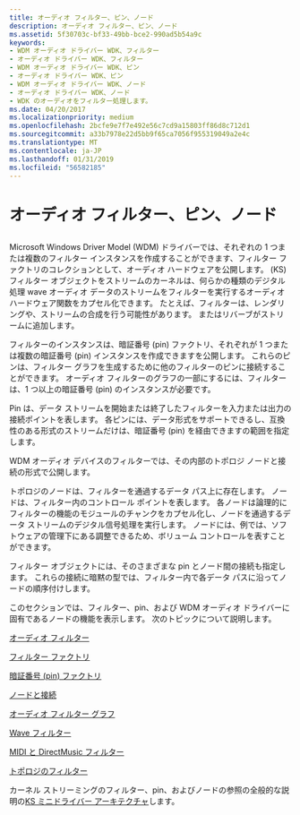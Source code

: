 ```yaml
---
title: オーディオ フィルター、ピン、ノード
description: オーディオ フィルター、ピン、ノード
ms.assetid: 5f30703c-bf33-49bb-bce2-990ad5b54a9c
keywords:
- WDM オーディオ ドライバー WDK、フィルター
- オーディオ ドライバー WDK、フィルター
- WDM オーディオ ドライバー WDK、ピン
- オーディオ ドライバー WDK、ピン
- WDM オーディオ ドライバー WDK、ノード
- オーディオ ドライバー WDK、ノード
- WDK のオーディオをフィルター処理します。
ms.date: 04/20/2017
ms.localizationpriority: medium
ms.openlocfilehash: 2bcfe9e7f7e492e56c7cd9a15803ff86d8c712d1
ms.sourcegitcommit: a33b7978e22d5bb9f65ca7056f955319049a2e4c
ms.translationtype: MT
ms.contentlocale: ja-JP
ms.lasthandoff: 01/31/2019
ms.locfileid: "56582185"
---
```

# <a name="audio-filters-pins-and-nodes"></a>オーディオ フィルター、ピン、ノード


## <span id="audio_filters_pins_and_nodes"></span><span id="AUDIO_FILTERS_PINS_AND_NODES"></span>


Microsoft Windows Driver Model (WDM) ドライバーでは、それぞれの 1 つまたは複数のフィルター インスタンスを作成することができます、フィルター ファクトリのコレクションとして、オーディオ ハードウェアを公開します。 (KS) フィルター オブジェクトをストリームのカーネルは、何らかの種類のデジタル処理 wave オーディオ データのストリームをフィルターを実行するオーディオ ハードウェア関数をカプセル化できます。 たとえば、フィルターは、レンダリングや、ストリームの合成を行う可能性があります。 またはリバーブがストリームに追加します。

フィルターのインスタンスは、暗証番号 (pin) ファクトリ、それぞれが 1 つまたは複数の暗証番号 (pin) インスタンスを作成できますを公開します。 これらのピンは、フィルター グラフを生成するために他のフィルターのピンに接続することができます。 オーディオ フィルターのグラフの一部にするには、フィルターは、1 つ以上の暗証番号 (pin) のインスタンスが必要です。

Pin は、データ ストリームを開始または終了したフィルターを入力または出力の接続ポイントを表します。 各ピンには、データ形式をサポートできるし、互換性のある形式のストリームだけは、暗証番号 (pin) を経由できますの範囲を指定します。

WDM オーディオ デバイスのフィルターでは、その内部のトポロジ ノードと接続の形式で公開します。

トポロジのノードは、フィルターを通過するデータ パス上に存在します。 ノードは、フィルター内のコントロール ポイントを表します。 各ノードは論理的にフィルターの機能のモジュールのチャンクをカプセル化し、ノードを通過するデータ ストリームのデジタル信号処理を実行します。 ノードには、例では、ソフトウェアの管理下にある調整できるため、ボリューム コントロールを表すことができます。

フィルター オブジェクトには、そのさまざまな pin とノード間の接続も指定します。 これらの接続に暗黙の型では、フィルター内で各データ パスに沿ってノードの順序付けします。

このセクションでは、フィルター、pin、および WDM オーディオ ドライバーに固有であるノードの機能を表示します。 次のトピックについて説明します。

[オーディオ フィルター](audio-filters.md)

[フィルター ファクトリ](filter-factories.md)

[暗証番号 (pin) ファクトリ](pin-factories.md)

[ノードと接続](nodes-and-connections.md)

[オーディオ フィルター グラフ](audio-filter-graphs.md)

[Wave フィルター](wave-filters.md)

[MIDI と DirectMusic フィルター](midi-and-directmusic-filters.md)

[トポロジのフィルター](topology-filters.md)

カーネル ストリーミングのフィルター、pin、およびノードの参照の全般的な説明の[KS ミニドライバー アーキテクチャ](https://msdn.microsoft.com/library/windows/hardware/ff567656)します。

 

 




